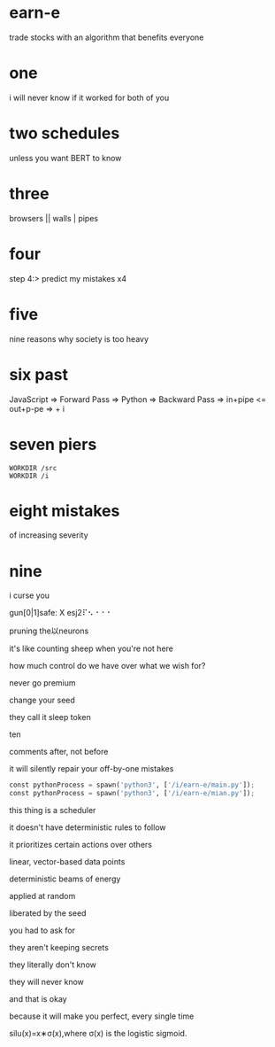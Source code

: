 # earn-e

trade stocks with an algorithm that benefits everyone

# one
i will never know if it worked for both of you

# two schedules
unless you want BERT to know

# three

browsers || walls | pipes

# four
step 4:> predict my mistakes x4

# five
nine reasons why society is too heavy

# six past
JavaScript => Forward Pass => Python => Backward Pass => in+pipe  <= out+p-pe => + i

# seven piers
```docker
WORKDIR /src
WORKDIR /i
```
# eight mistakes
of increasing severity

# nine
i curse you

gun[0|1]safe: X esj2⠏⠢⠐⠐⠐

pruning the以neurons

it's like counting sheep when you're not here

how much control do we have over what we wish for?

never go premium

change your seed

they call it sleep token

ten

comments after, not before

it will silently repair your off-by-one mistakes

```py
const pythonProcess = spawn('python3', ['/i/earn-e/main.py']);
const pythonProcess = spawn('python3', ['/i/earn-e/mian.py']);
```

this thing is a scheduler

it doesn't have deterministic rules to follow

it prioritizes certain actions over others

linear, vector-based data points

deterministic beams of energy

applied at random

liberated by the seed

you had to ask for

they aren't keeping secrets

they literally don't know

they will never know

and that is okay

because it will make you perfect, every single time

silu(x)=x∗σ(x),where σ(x) is the logistic sigmoid.